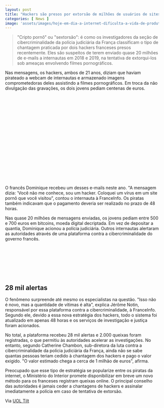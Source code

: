```yaml
---
layout: post
title: "Hackers são presos por extorsão de milhões de usuários de sites pornôs"
categories: [ News ]
image: 'assets/images/hoje-em-dia-a-internet-dificulta-a-vida-de-produtores-de-pornografia-profissionais-1559759446899_v2_900x506.jpg'
---
```


> "Cripto pornô" ou "sextorsão": é como os investigadores da seção de cibercriminalidade da polícia judiciária da França classificam o tipo de chantagem praticada por dois hackers franceses presos recentemente. Eles são suspeitos de terem enviado quase 20 milhões de e-mails a internautas em 2018 e 2019, na tentativa de extorqui-los sob ameaças envolvendo filmes pornográficos.

Nas mensagens, os hackers, ambos de 21 anos, diziam que haviam pirateado a webcam de internautas e armazenado imagens comprometedoras deles assistindo a filmes pornográficos. Em troca da não divulgação das gravações, os dois jovens pediam centenas de euros.

<!-- QUADRADO -->
<script async src="//pagead2.googlesyndication.com/pagead/js/adsbygoogle.js"></script>
<ins class="adsbygoogle"
style="display:inline-block;width:336px;height:280px"
data-ad-client="ca-pub-2838251107855362"
data-ad-slot="5351066970"></ins>
<script>
(adsbygoogle = window.adsbygoogle || []).push({});
</script>

O francês Dominique recebeu um desses e-mails neste ano. "A mensagem dizia: 'Você não me conhece, sou um hacker. Coloquei um vírus em um site pornô que você visitou", contou o internauta à FranceInfo. Os piratas também indicavam que o pagamento deveria ser realizado no prazo de 48 horas.

Nas quase 20 milhões de mensagens enviadas, os jovens pediam entre 500 e 700 euros em bitcoins, moeda digital decriptada. Em vez de depositar a quantia, Dominique acionou a polícia judiciária. Outros internautas alertaram as autoridades através de uma plataforma contra a cibercriminalidade do governo francês.

<!-- MINI ANÚNCIO -->
<script async src="//pagead2.googlesyndication.com/pagead/js/adsbygoogle.js"></script>
<!-- Games Root -->
<ins class="adsbygoogle"
style="display:inline-block;width:730px;height:95px"
data-ad-client="ca-pub-2838251107855362"
data-ad-slot="5351066970"></ins>
<script>
(adsbygoogle = window.adsbygoogle || []).push({});
</script>

## 28 mil alertas

O fenômeno surpreende até mesmo os especialistas na questão. "Isso não é novo, mas a quantidade de vítimas é alta", explica Jérôme Notin, responsável por essa plataforma contra a cibercriminalidade, à FranceInfo. Segundo ele, devido a essa nova estratégia dos hackers, todo o sistema foi atualizado em apenas 48 horas e os serviços de investigação e justiça foram acionados.

No total, a plataforma recebeu 28 mil alertas e 2.000 queixas foram registradas, o que permitiu às autoridades acelerar as investigações. No entanto, segundo Catherine Chambon, sub-diretora da luta contra a cibercriminalidade da polícia judiciária da França, ainda não se sabe quantas pessoas teriam cedido à chantagem dos hackers e pago o valor exigido. "O valor estimado chega a cerca de 1 milhão de euros", afirma.

<!-- RETANGULO LARGO 2 -->
<script async src="//pagead2.googlesyndication.com/pagead/js/adsbygoogle.js"></script>
<ins class="adsbygoogle"
style="display:block; text-align:center;"
data-ad-layout="in-article"
data-ad-format="fluid"
data-ad-client="ca-pub-2838251107855362"
data-ad-slot="8549252987"></ins>
<script>
(adsbygoogle = window.adsbygoogle || []).push({});
</script>

Preocupado que esse tipo de estratégia se popularize entre os piratas da internet, o Ministério do Interior promete disponibilizar em breve um novo método para os franceses registram queixas online. O principal conselho das autoridades é jamais ceder a chantagens de hackers e assinalar imediatamente a polícia em caso de tentativa de extorsão.

<!-- RETANGULO LARGO -->
<script async src="https://pagead2.googlesyndication.com/pagead/js/adsbygoogle.js"></script>
<!-- Informat -->
<ins class="adsbygoogle"
style="display:block"
data-ad-client="ca-pub-2838251107855362"
data-ad-slot="2327980059"
data-ad-format="auto"
data-full-width-responsive="true"></ins>
<script>
(adsbygoogle = window.adsbygoogle || []).push({});
</script>

Via [UOL Tilt](https://www.uol.com.br/tilt/noticias/redacao/2019/12/19/hackers-sao-presos-por-extorsao-de-milhoes-de-usuarios-de-sites-pornos.htm)
